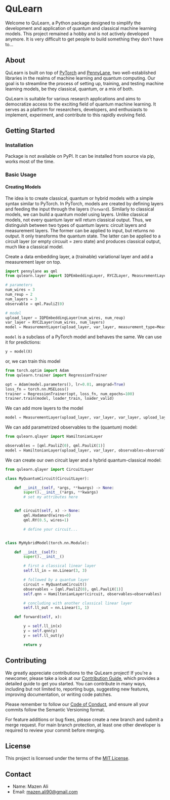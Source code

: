 # QuLearn

Welcome to QuLearn, a Python package designed to simplify the development and application of quantum and classical machine learning models.
This project remained a hobby and is not actively developed anymore.
It is very difficult to get people to build something they don't have to...

## About

QuLearn is built on top of [PyTorch](https://pytorch.org/) and [PennyLane](https://pennylane.ai/), two well-established libraries in the realms of machine learning and quantum computing. Our goal is to streamline the process of setting up, training, and testing machine learning models, be they classical, quantum, or a mix of both.

QuLearn is suitable for various research applications and aims to democratize access to the exciting field of quantum machine learning. It serves as a platform for researchers, developers, and enthusiasts to implement, experiment, and contribute to this rapidly evolving field.

## Getting Started

### Installation

Package is not available on PyPI.
It can be installed from source via pip, works most of the time.

### Basic Usage

#### Creating Models

The idea is to create classical, quantum or hybrid models with a simple syntax similar to PyTorch. In PyTorch, models are created by defining layers and feeding the input through the layers (`forward`). Similarly to classical models, we can build a quantum model using layers. Unlike classical models, not every quantum layer will return classical output. Thus, we distinguish between two types of quantum layers: circuit layers and measurement layers. The former can be applied to input, but returns no output. It only transforms the quantum state. The latter can be applied to a circuit layer (or empty circuuit = zero state) and produces classical output, much like a classical model.

Create a data embedding layer, a (trainable) variational layer and add a measurement layer on top.

```python
import pennylane as qml
from qulearn.layer import IQPEmbeddingLayer, RYCZLayer, MeasurementLayer, MeasurementType

# parameters
num_wires = 3
num_reup = 2
num_layers = 3
observable = qml.PauliZ(0)

# model
upload_layer = IQPEmbeddingLayer(num_wires, num_reup)
var_layer = RYCZLayer(num_wires, num_layers)
model = MeasurementLayer(upload_layer, var_layer, measurement_type=MeasurementType.Expectation, observable=observable)
```

`model` is a subclass of a PyTorch model and behaves the same. We can use it for predictions:

```python
y = model(X)
```

or, we can train this model

```python
from torch.optim import Adam
from qulearn.trainer import RegressionTrainer

opt = Adam(model.parameters(), lr=0.01, amsgrad=True)
loss_fn = torch.nn.MSELoss()
trainer = RegressionTrainer(opt, loss_fn, num_epochs=100)
trainer.train(model, loader_train, loader_valid)
```

We can add more layers to the model

```python
model = MeasurementLayer(upload_layer, var_layer, var_layer, upload_layer, var_layer, measurement_type=MeasurementType.Expectation, observable=observable)
```

We can add parametrized observables to the (quantum) model:

```python
from qulearn.qlayer import HamiltonianLayer

observables = [qml.PauliZ(0), qml.PauliX(1)]
model = HamiltonianLayer(upload_layer, var_layer, observables=observables)
```

We can create our own circuit layer and a hybrid quantum-classical model:

```python
from qulearn.qlayer import CircuitLayer

class MyQuantumCircuit(CircuitLayer):

    def __init__(self, *args, **kwargs) -> None:
        super().__init__(*args, **kwargs)
        # set my attributes here


    def circuit(self, x) -> None:
        qml.Hadamard(wires=0)
        qml.RY(0.5, wires=1)

        # define your circuit...


class MyHybridModel(torch.nn.Module):

    def __init__(self):
        super().__init__()

        # first a classical linear layer
        self.ll_in = nn.Linear(3, 3)

        # followed by a quantum layer
        circuit = MyQuantumCircuit()
        observables = [qml.PauliZ(0), qml.PauliX(1)]
        self.qnn = HamiltonianLayer(circuit, observables=observables)

        # concluding with another classical linear layer
        self.ll_out = nn.Linear(1, 1)

    def forward(self, x):

        y = self.ll_in(x)
        y = self.qnn(y)
        y = self.ll_out(y)

        return y
```

## Contributing

We greatly appreciate contributions to the QuLearn project! If you're a newcomer, please take a look at our [Contribution Guide](CONTRIBUTING.md), which provides a detailed guide to get you started. You can contribute in many ways, including but not limited to, reporting bugs, suggesting new features, improving documentation, or writing code patches.

Please remember to follow our [Code of Conduct](CODE_OF_CONDUCT.md), and ensure all your commits follow the Semantic Versioning format.

For feature additions or bug fixes, please create a new branch and submit a merge request. For main branch protection, at least one other developer is required to review your commit before merging.

## License

This project is licensed under the terms of the [MIT License](LICENSE).

## Contact

<a id="contact"></a>

- Name: Mazen Ali
- Email: mazen.ali90@gmail.com
